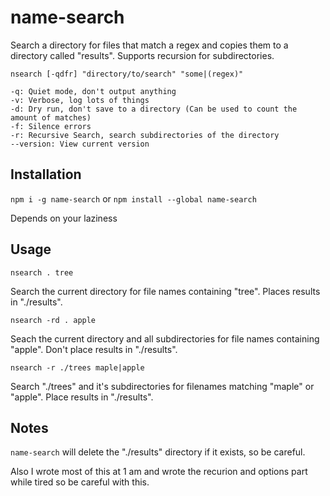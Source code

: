 # name-search

Search a directory for files that match a regex and copies them to a directory called "results". Supports recursion for subdirectories.

```
nsearch [-qdfr] "directory/to/search" "some|(regex)"

-q: Quiet mode, don't output anything
-v: Verbose, log lots of things
-d: Dry run, don't save to a directory (Can be used to count the amount of matches)
-f: Silence errors
-r: Recursive Search, search subdirectories of the directory
--version: View current version
```

## Installation

`npm i -g name-search`
or
`npm install --global name-search`

Depends on your laziness

## Usage

`nsearch . tree`

Search the current directory for file names containing "tree". Places results in "./results".

`nsearch -rd . apple`

Seach the current directory and all subdirectories for file names containing "apple". Don't place results in "./results".

`nsearch -r ./trees maple|apple`

Search "./trees" and it's subdirectories for filenames matching "maple" or "apple". Place results in "./results".

## Notes

`name-search` will delete the "./results" directory if it exists, so be careful.

Also I wrote most of this at 1 am and wrote the recurion and options part while tired so be careful with this.
